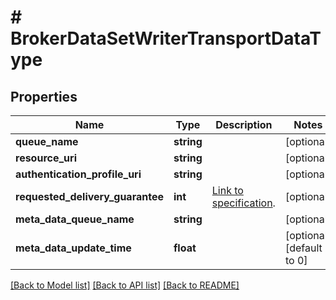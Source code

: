 # # BrokerDataSetWriterTransportDataType

## Properties

Name | Type | Description | Notes
------------ | ------------- | ------------- | -------------
**queue_name** | **string** |  | [optional]
**resource_uri** | **string** |  | [optional]
**authentication_profile_uri** | **string** |  | [optional]
**requested_delivery_guarantee** | **int** | [Link to specification](https://reference.opcfoundation.org/v105/Core/docs/Part14/6.4.2/#6.4.2.1). | [optional]
**meta_data_queue_name** | **string** |  | [optional]
**meta_data_update_time** | **float** |  | [optional] [default to 0]

[[Back to Model list]](../../README.md#models) [[Back to API list]](../../README.md#endpoints) [[Back to README]](../../README.md)
